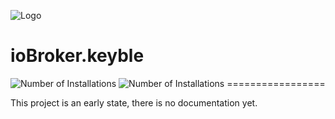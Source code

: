 ![Logo](admin/keyble.png)
# ioBroker.keyble
![Number of Installations](http://iobroker.live/badges/keyble-installed.svg) ![Number of Installations](http://iobroker.live/badges/keyble-stable.svg) =================

This project is an early state, there is no documentation yet.
